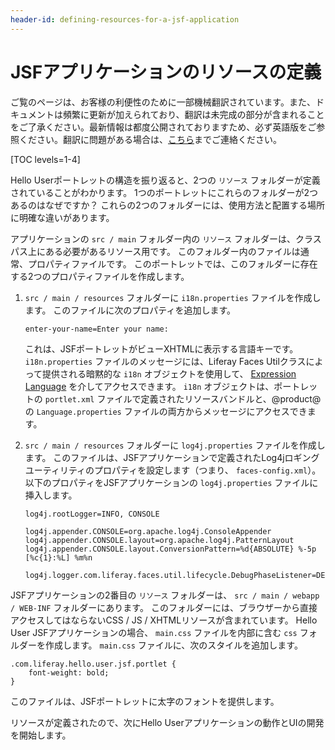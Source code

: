 ```yaml
---
header-id: defining-resources-for-a-jsf-application
---
```


# JSFアプリケーションのリソースの定義

<p class="alert alert-info"><span class="wysiwyg-color-blue120">ご覧のページは、お客様の利便性のために一部機械翻訳されています。また、ドキュメントは頻繁に更新が加えられており、翻訳は未完成の部分が含まれることをご了承ください。最新情報は都度公開されておりますため、必ず英語版をご参照ください。翻訳に問題がある場合は、<a href="mailto:support-content-jp@liferay.com">こちら</a>までご連絡ください。</span></p>

[TOC levels=1-4]

Hello Userポートレットの構造を振り返ると、2つの `リソース` フォルダーが定義されていることがわかります。 1つのポートレットにこれらのフォルダーが2つあるのはなぜですか？ これらの2つのフォルダーには、使用方法と配置する場所に明確な違いがあります。

アプリケーションの `src / main` フォルダー内の `リソース` フォルダーは、クラスパス上にある必要があるリソース用です。 このフォルダー内のファイルは通常、プロパティファイルです。 このポートレットでは、このフォルダーに存在する2つのプロパティファイルを作成します。

1.  `src / main / resources` フォルダーに `i18n.properties` ファイルを作成します。 このファイルに次のプロパティを追加します。
   
        enter-your-name=Enter your name:

    これは、JSFポートレットがビューXHTMLに表示する言語キーです。 `i18n.properties` ファイルのメッセージには、Liferay Faces Utilクラスによって提供される暗黙的な `i18n` オブジェクトを使用して、 [Expression Language](http://docs.oracle.com/javaee/6/tutorial/doc/bnahq.html) を介してアクセスできます。 `i18n` オブジェクトは、ポートレットの `portlet.xml` ファイルで定義されたリソースバンドルと、@product@の `Language.properties` ファイルの両方からメッセージにアクセスできます。

2.  `src / main / resources` フォルダーに `log4j.properties` ファイルを作成します。 このファイルは、JSFアプリケーションで定義されたLog4jロギングユーティリティのプロパティを設定します（つまり、 `faces-config.xml`）。 以下のプロパティをJSFアプリケーションの `log4j.properties` ファイルに挿入します。
   
        log4j.rootLogger=INFO, CONSOLE
       
        log4j.appender.CONSOLE=org.apache.log4j.ConsoleAppender
        log4j.appender.CONSOLE.layout=org.apache.log4j.PatternLayout
        log4j.appender.CONSOLE.layout.ConversionPattern=%d{ABSOLUTE} %-5p [%c{1}:%L] %m%n
       
        log4j.logger.com.liferay.faces.util.lifecycle.DebugPhaseListener=DEBUG

JSFアプリケーションの2番目の `リソース` フォルダーは、 `src / main / webapp / WEB-INF` フォルダーにあります。 このフォルダーには、ブラウザーから直接アクセスしてはならないCSS / JS / XHTMLリソースが含まれています。 Hello User JSFアプリケーションの場合、 `main.css` ファイルを内部に含む `css` フォルダーを作成します。 `main.css` ファイルに、次のスタイルを追加します。

    .com.liferay.hello.user.jsf.portlet {
        font-weight: bold;
    }

このファイルは、JSFポートレットに太字のフォントを提供します。

リソースが定義されたので、次にHello Userアプリケーションの動作とUIの開発を開始します。
